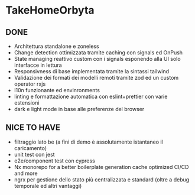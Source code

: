 # TakeHomeOrbyta

## DONE

- Architettura standalone e zoneless
- Change detection ottimizzata tramite caching con signals ed OnPush
- State managing reattivo custom con i signals esponendo alla UI solo interfacce in lettura
- Responsivness di base implementata tramite la sintassi tailwind
- Validazione dei formati dei modelli remoti tramite zod ed un custom operator rxjs
- l10n funzionante ed envinronments
- linting e formattazione automatica con eslint+prettier con varie estensioni
- dark e light mode in base alle preferenze del browser

## NICE TO HAVE

- filtraggio lato be (a fini di demo è assolutamente istantaneo il caricamento)
- unit test con jest
- e2e/component test con cypress
- Nx monorepo for a better boilerplate generation cache optimized CI/CD and more
- ngrx per gestione dello stato più centralizzata e standard (oltre a debug temporale ed altri vantaggi)
